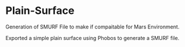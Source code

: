 # Plain-Surface
Generation of SMURF File to make if compaitable for Mars Environment.


Exported a simple plain surface using Phobos to generate a SMURF file.
